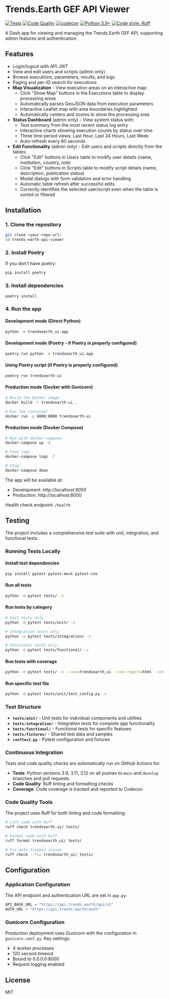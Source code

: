 # Trends.Earth GEF API Viewer

[![Tests](https://github.com/ConservationInternational/trends.earth-api-ui/actions/workflows/tests.yml/badge.svg?branch=master)](https://github.com/ConservationInternational/trends.earth-api-ui/actions/workflows/tests.yml)
[![Code Quality](https://github.com/ConservationInternational/trends.earth-api-ui/actions/workflows/quality.yml/badge.svg?branch=master)](https://github.com/ConservationInternational/trends.earth-api-ui/actions/workflows/quality.yml)
[![codecov](https://codecov.io/gh/ConservationInternational/trends.earth-api-ui/branch/master/graph/badge.svg)](https://codecov.io/gh/ConservationInternational/trends.earth-api-ui)
[![Python 3.9+](https://img.shields.io/badge/python-3.9+-blue.svg)](https://www.python.org/downloads/)
[![Code style: Ruff](https://img.shields.io/endpoint?url=https://raw.githubusercontent.com/astral-sh/ruff/main/assets/badge/v2.json)](https://github.com/astral-sh/ruff)

A Dash app for viewing and managing the Trends.Earth GEF API, supporting admin features and authentication.

## Features

- Login/logout with API JWT
- View and edit users and scripts (admin only)
- Browse executions, parameters, results, and logs
- Paging and per-ID search for executions
- **Map Visualization** - View execution areas on an interactive map:
  - Click "Show Map" buttons in the Executions table to display processing areas
  - Automatically parses GeoJSON data from execution parameters
  - Interactive Leaflet map with area boundaries highlighted
  - Automatically centers and zooms to show the processing area
- **Status Dashboard** (admin only) - View system status with:
  - Text summary from the most recent status log entry
  - Interactive charts showing execution counts by status over time
  - Three time period views: Last Hour, Last 24 Hours, Last Week
  - Auto-refresh every 60 seconds
- **Edit Functionality** (admin only) - Edit users and scripts directly from the tables:
  - Click "Edit" buttons in Users table to modify user details (name, institution, country, role)
  - Click "Edit" buttons in Scripts table to modify script details (name, description, publication status)
  - Modal dialogs with form validation and error handling
  - Automatic table refresh after successful edits
  - Correctly identifies the selected user/script even when the table is sorted or filtered

## Installation

### 1. Clone the repository

```bash
git clone <your-repo-url>
cd trends-earth-api-viewer
```

### 2. Install Poetry

If you don't have poetry:

```bash
pip install poetry
```

### 3. Install dependencies

```bash
poetry install
```

### 4. Run the app

#### Development mode (Direct Python)
```bash
python -m trendsearth_ui.app
```

#### Development mode (Poetry - if Poetry is properly configured)
```bash
poetry run python -m trendsearth_ui.app
```

#### Using Poetry script (if Poetry is properly configured)
```bash
poetry run trendsearth-ui
```

#### Production mode (Docker with Gunicorn)
```bash
# Build the Docker image
docker build -t trendsearth-ui .

# Run the container
docker run -p 8000:8000 trendsearth-ui
```

#### Production mode (Docker Compose)
```bash
# Run with docker-compose
docker-compose up -d

# View logs
docker-compose logs -f

# Stop
docker-compose down
```

The app will be available at:
- Development: http://localhost:8050
- Production: http://localhost:8000

Health check endpoint: `/health`

## Testing

The project includes a comprehensive test suite with unit, integration, and functional tests.

### Running Tests Locally

#### Install test dependencies
```bash
pip install pytest pytest-mock pytest-cov
```

#### Run all tests
```bash
python -m pytest tests/ -v
```

#### Run tests by category
```bash
# Unit tests only
python -m pytest tests/unit/ -v

# Integration tests only  
python -m pytest tests/integration/ -v

# Functional tests only
python -m pytest tests/functional/ -v
```

#### Run tests with coverage
```bash
python -m pytest tests/ -v --cov=trendsearth_ui --cov-report=html --cov-report=term-missing
```

#### Run specific test file
```bash
python -m pytest tests/unit/test_config.py -v
```

### Test Structure

- **`tests/unit/`** - Unit tests for individual components and utilities
- **`tests/integration/`** - Integration tests for complete app functionality  
- **`tests/functional/`** - Functional tests for specific features
- **`tests/fixtures/`** - Shared test data and samples
- **`conftest.py`** - Pytest configuration and fixtures

### Continuous Integration

Tests and code quality checks are automatically run on GitHub Actions for:
- **Tests**: Python versions 3.9, 3.11, 3.12 on all pushes to `main` and `develop` branches and pull requests
- **Code Quality**: Ruff linting and formatting checks
- **Coverage**: Code coverage is tracked and reported to Codecov

### Code Quality Tools

The project uses Ruff for both linting and code formatting:

```bash
# Lint code with Ruff
ruff check trendsearth_ui/ tests/

# Format code with Ruff
ruff format trendsearth_ui/ tests/

# Fix auto-fixable issues
ruff check --fix trendsearth_ui/ tests/
```

## Configuration

### Application Configuration
The API endpoint and authentication URL are set in `app.py`:

```python
API_BASE_URL = "https://api.trends.earth/api/v1"
AUTH_URL = "https://api.trends.earth/auth"
```

### Gunicorn Configuration
Production deployment uses Gunicorn with the configuration in `gunicorn.conf.py`. 
Key settings:
- 4 worker processes
- 120 second timeout
- Bound to 0.0.0.0:8000
- Request logging enabled

## License

MIT